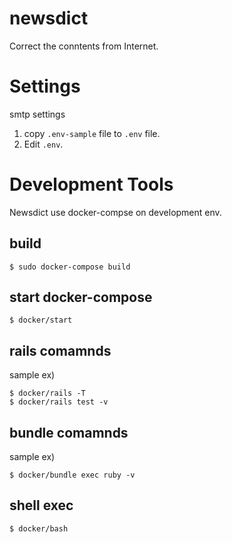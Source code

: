 # newsdict
Correct the conntents from Internet.

# Settings

smtp settings 

1. copy `.env-sample` file to `.env` file.
2. Edit `.env`.

# Development Tools
Newsdict use docker-compse on development env.

## build
    $ sudo docker-compose build

## start docker-compose
    $ docker/start

## rails comamnds
sample ex)

    $ docker/rails -T
    $ docker/rails test -v

## bundle comamnds
sample ex)

    $ docker/bundle exec ruby -v

## shell exec
    $ docker/bash
